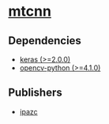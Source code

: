 # [mtcnn](https://pypi.org/project/mtcnn)

## Dependencies
- [keras (>=2.0.0)](packages/k/keras.md)
- [opencv-python (>=4.1.0)](packages/o/opencv-python.md)



## Publishers
- [ipazc](https://pypi.org/user/ipazc)

